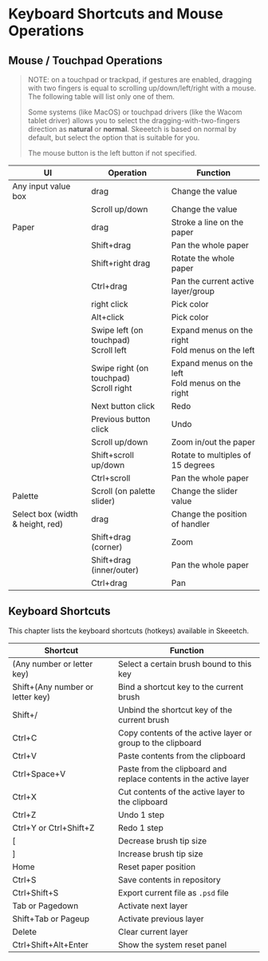 # Keyboard Shortcuts and Mouse Operations

## Mouse / Touchpad Operations

> NOTE: on a touchpad or trackpad, if gestures are enabled, dragging with two fingers is equal to scrolling up/down/left/right with a mouse. The following table will list only one of them.
>
> Some systems (like MacOS) or touchpad drivers (like the Wacom tablet driver) allows you to select the dragging-with-two-fingers direction as **natural** or **normal**. Skeeetch is based on normal by default, but select the option that is suitable for you.
>
> The mouse button is the left button if not specified.

| UI                               | Operation                                   | Function                                              |
| -------------------------------- | ------------------------------------------- | ----------------------------------------------------- |
| Any input value box              | drag                                        | Change the value                                      |
|                                  | Scroll up/down                              | Change the value                                      |
| Paper                            | drag                                        | Stroke a line on the paper                            |
|                                  | Shift+drag                                  | Pan the whole paper                                   |
|                                  | Shift+right drag                            | Rotate the whole paper                                |
|                                  | Ctrl+drag                                   | Pan the current active layer/group                    |
|                                  | right click                                 | Pick color                                            |
|                                  | Alt+click                                   | Pick color                                            |
|                                  | Swipe left (on touchpad)<br />Scroll left   | Expand menus on the right<br />Fold menus on the left |
|                                  | Swipe right (on touchpad)<br />Scroll right | Expand menus on the left<br />Fold menus on the right |
|                                  | Next button click                           | Redo                                                  |
|                                  | Previous button click                       | Undo                                                  |
|                                  | Scroll up/down                              | Zoom in/out the paper                                 |
|                                  | Shift+scroll up/down                        | Rotate to multiples of 15 degrees                     |
|                                  | Ctrl+scroll                                 | Pan the whole paper                                   |
| Palette                          | Scroll (on palette slider)                  | Change the slider value                               |
| Select box (width & height, red) | drag                                        | Change the position of handler                        |
|                                  | Shift+drag (corner)                         | Zoom                                                  |
|                                  | Shift+drag (inner/outer)                    | Pan the whole paper                                   |
|                                  | Ctrl+drag                                   | Pan                                                   |


## Keyboard Shortcuts

This chapter lists the keyboard shortcuts (hotkeys) available in Skeeetch.

| Shortcut                         | Function                                                     |
| -------------------------------- | ------------------------------------------------------------ |
| (Any number or letter key)       | Select a certain brush bound to this key                     |
| Shift+(Any number or letter key) | Bind a shortcut key to the current brush                     |
| Shift+/                          | Unbind the shortcut key of the current brush                 |
| Ctrl+C                           | Copy contents of the active layer or group to the clipboard  |
| Ctrl+V                           | Paste contents from the clipboard                            |
| Ctrl+Space+V                     | Paste from the clipboard and replace contents in the active layer |
| Ctrl+X                           | Cut contents of the active layer to the clipboard            |
| Ctrl+Z                           | Undo 1 step                                                  |
| Ctrl+Y or Ctrl+Shift+Z           | Redo 1 step                                                  |
| [                                | Decrease brush tip size                                      |
| ]                                | Increase brush tip size                                      |
| Home                             | Reset paper position                                         |
| Ctrl+S                           | Save contents in repository                                  |
| Ctrl+Shift+S                     | Export current file as `.psd` file                           |
| Tab or Pagedown                  | Activate next layer                                          |
| Shift+Tab or Pageup              | Activate previous layer                                      |
| Delete                           | Clear current layer                                          |
| Ctrl+Shift+Alt+Enter             | Show the system reset panel                                  |

